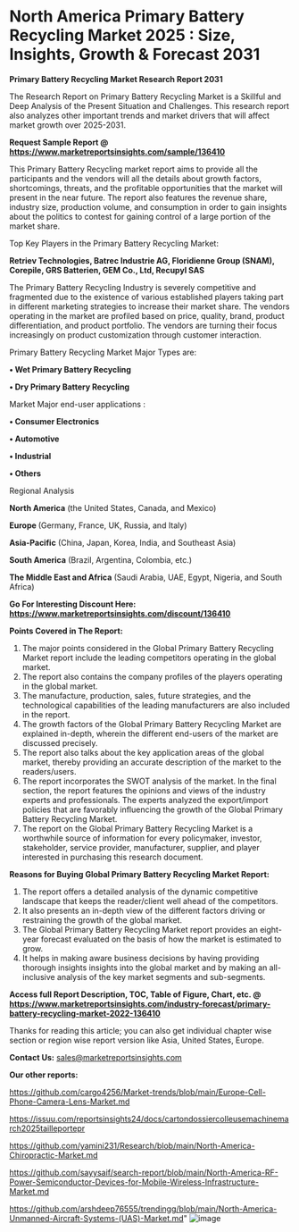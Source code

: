# North America Primary Battery Recycling Market 2025 : Size, Insights, Growth & Forecast 2031

<strong>Primary Battery Recycling Market Research Report 2031</strong>

The Research Report on Primary Battery Recycling Market is a Skillful and Deep Analysis of the Present Situation and Challenges. This research report also analyzes other important trends and market drivers that will affect market growth over 2025-2031.

<strong>Request Sample Report @ <a href=https://www.marketreportsinsights.com/sample/136410>https://www.marketreportsinsights.com/sample/136410</a></strong>

This Primary Battery Recycling market report aims to provide all the participants and the vendors will all the details about growth factors, shortcomings, threats, and the profitable opportunities that the market will present in the near future. The report also features the revenue share, industry size, production volume, and consumption in order to gain insights about the politics to contest for gaining control of a large portion of the market share.

Top Key Players in the Primary Battery Recycling Market:

<strong>Retriev Technologies, Batrec Industrie AG, Floridienne Group (SNAM), Corepile, GRS Batterien, GEM Co., Ltd, Recupyl SAS</strong>

The Primary Battery Recycling Industry is severely competitive and fragmented due to the existence of various established players taking part in different marketing strategies to increase their market share. The vendors operating in the market are profiled based on price, quality, brand, product differentiation, and product portfolio. The vendors are turning their focus increasingly on product customization through customer interaction.

Primary Battery Recycling Market Major Types are:

<strong>• Wet Primary Battery Recycling

• Dry Primary Battery Recycling</strong>

Market Major end-user applications :

<strong>• Consumer Electronics

• Automotive

• Industrial

• Others</strong>

Regional Analysis

</u><strong><b>North America</b></strong> (the United States, Canada, and Mexico)

<strong><b>Europe </b></strong>(Germany, France, UK, Russia, and Italy)

<strong><b>Asia-Pacific</b></strong> (China, Japan, Korea, India, and Southeast Asia)

<strong><b>South America</b></strong> (Brazil, Argentina, Colombia, etc.)

<strong><b>The Middle East and Africa</b></strong> (Saudi Arabia, UAE, Egypt, Nigeria, and South Africa)

<strong>Go For Interesting Discount Here: <a href=https://www.marketreportsinsights.com/discount/136410>https://www.marketreportsinsights.com/discount/136410</a></strong>

<strong>Points Covered in The Report:</strong>
<ol>
  <li>The major points considered in the Global Primary Battery Recycling Market report include the leading competitors operating in the global market.</li>
  <li>The report also contains the company profiles of the players operating in the global market.</li>
  <li>The manufacture, production, sales, future strategies, and the technological capabilities of the leading manufacturers are also included in the report.</li>
  <li>The growth factors of the Global Primary Battery Recycling Market are explained in-depth, wherein the different end-users of the market are discussed precisely.</li>
  <li>The report also talks about the key application areas of the global market, thereby providing an accurate description of the market to the readers/users.</li>
  <li>The report incorporates the SWOT analysis of the market. In the final section, the report features the opinions and views of the industry experts and professionals. The experts analyzed the export/import policies that are favorably influencing the growth of the Global Primary Battery Recycling Market.</li>
  <li>The report on the Global Primary Battery Recycling Market is a worthwhile source of information for every policymaker, investor, stakeholder, service provider, manufacturer, supplier, and player interested in purchasing this research document.</li>
</ol>
<strong>Reasons for Buying Global Primary Battery Recycling Market Report:</strong>

<ol>
  <li>The report offers a detailed analysis of the dynamic competitive landscape that keeps the reader/client well ahead of the competitors.</li>
  <li>It also presents an in-depth view of the different factors driving or restraining the growth of the global market.</li>
  <li>The Global Primary Battery Recycling Market report provides an eight-year forecast evaluated on the basis of how the market is estimated to grow.</li>
  <li>It helps in making aware business decisions by having providing thorough insights insights into the global market and by making an all-inclusive analysis of the key market segments and sub-segments.</li>
</ol>
<strong>Access full Report Description, TOC, Table of Figure, Chart, etc. @ <a href=https://www.marketreportsinsights.com/industry-forecast/primary-battery-recycling-market-2022-136410>https://www.marketreportsinsights.com/industry-forecast/primary-battery-recycling-market-2022-136410</a></strong>


Thanks for reading this article; you can also get individual chapter wise section or region wise report version like Asia, United States, Europe.

<strong>Contact Us:</strong>
sales@marketreportsinsights.com

<strong>Our other reports:</strong>

<a href=https://github.com/cargo4256/Market-trends/blob/main/Europe-Cell-Phone-Camera-Lens-Market.md>https://github.com/cargo4256/Market-trends/blob/main/Europe-Cell-Phone-Camera-Lens-Market.md</a>

<a href=https://issuu.com/reportsinsights24/docs/cartondossiercolleusemachinemarch2025tailleportepr>https://issuu.com/reportsinsights24/docs/cartondossiercolleusemachinemarch2025tailleportepr</a>

<a href=https://github.com/yamini231/Research/blob/main/North-America-Chiropractic-Market.md>https://github.com/yamini231/Research/blob/main/North-America-Chiropractic-Market.md</a>

<a href=https://github.com/sayysaif/search-report/blob/main/North-America-RF-Power-Semiconductor-Devices-for-Mobile-Wireless-Infrastructure-Market.md>https://github.com/sayysaif/search-report/blob/main/North-America-RF-Power-Semiconductor-Devices-for-Mobile-Wireless-Infrastructure-Market.md</a>

<a href=https://github.com/arshdeep76555/trendingg/blob/main/North-America-Unmanned-Aircraft-Systems-(UAS)-Market.md>https://github.com/arshdeep76555/trendingg/blob/main/North-America-Unmanned-Aircraft-Systems-(UAS)-Market.md</a>"
![image](https://github.com/user-attachments/assets/85a85171-4408-4197-a726-bfbcafd71d81)
